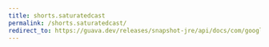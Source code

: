 ```yaml
---
title: shorts.saturatedcast
permalink: /shorts.saturatedcast/
redirect_to: https://guava.dev/releases/snapshot-jre/api/docs/com/google/common/primitives/Shorts.html#saturatedCast-long-
---
```

